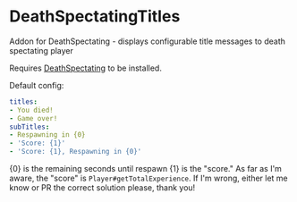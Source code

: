 # DeathSpectatingTitles
Addon for DeathSpectating - displays configurable title messages to death spectating player

Requires [DeathSpectating](https://github.com/MLG-Fortress/DeathSpectating) to be installed.

Default config:
```yml
titles:
- You died!
- Game over!
subTitles:
- Respawning in {0}
- 'Score: {1}'
- 'Score: {1}, Respawning in {0}'
```

{0} is the remaining seconds until respawn
{1} is the "score." As far as I'm aware, the "score" is `Player#getTotalExperience`. If I'm wrong, either let me know or PR the correct solution please, thank you!
